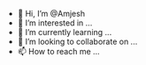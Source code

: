 - 👋 Hi, I’m @Amjesh
- 👀 I’m interested in ...
- 🌱 I’m currently learning ...
- 💞️ I’m looking to collaborate on ...
- 📫 How to reach me ...

<!---
Amjesh/Amjesh is a ✨ special ✨ repository because its `README.md` (this file) appears on your GitHub profile.
You can click the Preview link to take a look at your changes.
--->
